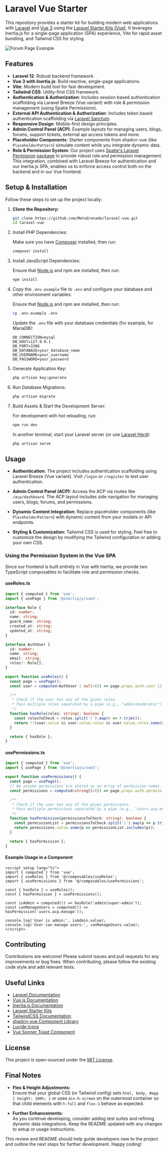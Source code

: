 # Laravel Vue Starter

This repository provides a starter kit for building modern web applications with [Laravel](https://laravel.com) and [Vue 3](https://vuejs.org) using the [Laravel Starter Kits (Vue)](https://laravel.com/starter-kits). It leverages Inertia.js for a single-page application (SPA) experience, Vite for rapid asset bundling, and Tailwind CSS for styling.

![Forum Page Example](https://i.imgur.com/gYNFkFl.png)

## Features

- **Laravel 12**: Robust backend framework.
- **Vue 3 with Inertia.js**: Build reactive, single-page applications.
- **Vite**: Modern build tool for fast development.
- **Tailwind CSS**: Utility-first CSS framework.
- **Authentication & Authorization**: Includes session based authentication scaffolding via Laravel Breeze (Vue variant) with role & permission management (using Spatie Permissions).
- **External API Authentication & Authorization**: Includes token based authentication scaffolding via [Laravel Sanctum](https://laravel.com/docs/12.x/sanctum).
- **Responsive Design**: Mobile-first design principles.
- **Admin Control Panel (ACP)**: Example layouts for managing users, blogs, forums, support tickets, external api access tokens and more.
- **Placeholder Components**: Starter components from shadcn-vue (like `PlaceholderPattern`) simulate content while you integrate dynamic data.
- **Role & Permission System**: Our project uses [Spatie's Laravel Permission](https://spatie.be/docs/laravel-permission/v6/introduction) [package](https://github.com/spatie/laravel-permission) to provide robust role and permission management. This integration, combined with Laravel Breeze for authentication and our Inertia.js SPA, enables us to enforce access control both on the backend and in our Vue frontend.

## Setup & Installation

Follow these steps to set up the project locally:

1. **Clone the Repository:**

   ```bash
   git clone https://github.com/MetaGrenade/laravel-vue.git
   cd laravel-vue
   ```
   
2. Install PHP Dependencies:

   Make sure you have [Composer](https://getcomposer.org/) installed, then run:
   ```bash
   composer install
   ```
   
3. Install JavaScript Dependencies:

   Ensure that [Node.js](https://nodejs.org/) and npm are installed, then run:
   ```bash
   npm install
   ```

4. Copy the `.env.example` file to `.env` and configure your database and other environment variables:

   Ensure that [Node.js](https://nodejs.org/) and npm are installed, then run:
   ```bash
   cp .env.example .env
   ```
   Update the `.env` file with your database credentials (for example, for MariaDB):
   ```dotenv
   DB_CONNECTION=mysql
   DB_HOST=127.0.0.1
   DB_PORT=3306
   DB_DATABASE=your_database_name
   DB_USERNAME=your_username
   DB_PASSWORD=your_password
   ```
   
5. Generate Application Key:
   
   ```bash
   php artisan key:generate
   ```
   
6. Run Database Migrations:
   
   ```bash
   php artisan migrate
   ```
   
7. Build Assets & Start the Development Server:

   For development with hot reloading, run:
   ```bash
   npm run dev
   ```
   In another terminal, start your Laravel server (or use [Laravel Herd](https://herd.laravel.com)):
   ```bash
   php artisan serve
   ```

## Usage

- **Authentication:**
    The project includes authentication scaffolding using Laravel Breeze (Vue variant). Visit `/login` or `/register` to test user authentication.

- **Admin Control Panel (ACP):**
    Access the ACP via routes like `/acp/dashboard`. The ACP layout includes side navigation for managing users, blogs, forums, and permissions.

- **Dynamic Content Integration:**
    Replace placeholder components (like `PlaceholderPattern`) with dynamic content from your models or API endpoints.

- **Styling & Customization:**
    Tailwind CSS is used for styling. Feel free to customize the design by modifying the Tailwind configuration or adding your own CSS.

### Using the Permission System in the Vue SPA

Since our frontend is built entirely in Vue with Inertia, we provide two TypeScript composables to facilitate role and permission checks.
#### useRoles.ts
```ts
import { computed } from 'vue';
import { usePage } from '@inertiajs/vue3';

interface Role {
  id: number;
  name: string;
  guard_name: string;
  created_at: string;
  updated_at: string;
}

interface AuthUser {
  id: number;
  name: string;
  email: string;
  roles?: Role[];
}

export function useRoles() {
  const page = usePage();
  const user = computed<AuthUser | null>(() => page.props.auth.user || null);

  /**
   * Check if the user has any of the given roles. 
   * Pass multiple roles separated by a pipe (e.g., "admin|moderator").
   */
  function hasRole(roles: string): boolean {
    const rolesToCheck = roles.split('|').map(r => r.trim());
    return !!(user.value && user.value.roles && user.value.roles.some(r => rolesToCheck.includes(r.name)));
  }

  return { hasRole };
}
```

#### usePermissions.ts
```ts
import { computed } from 'vue';
import { usePage } from '@inertiajs/vue3';

export function usePermissions() {
  const page = usePage();
  // We assume permissions are shared as an array of permission names.
  const permissions = computed<string[]>(() => page.props.auth.permissions || []);

  /**
   * Check if the user has any of the given permissions.
   * Pass multiple permissions separated by a pipe (e.g., "users.acp.manage|blogs.acp.manage").
   */
  function hasPermission(permissionsToCheck: string): boolean {
    const permissionList = permissionsToCheck.split('|').map(p => p.trim());
    return permissions.value.some(p => permissionList.includes(p));
  }

  return { hasPermission };
}
```

#### Example Usage in a Component
```vue
<script setup lang="ts">
import { computed } from 'vue';
import { useRoles } from '@/composables/useRoles';
import { usePermissions } from '@/composables/usePermissions';

const { hasRole } = useRoles();
const { hasPermission } = usePermissions();

const isAdmin = computed(() => hasRole('admin|super-admin'));
const canManageUsers = computed(() => hasPermission('users.acp.manage'));

console.log('User is admin:', isAdmin.value);
console.log('User can manage users:', canManageUsers.value);
</script>
```

## Contributing

Contributions are welcome! Please submit issues and pull requests for any improvements or bug fixes. When contributing, please follow the existing code style and add relevant tests.

## Useful Links

- [Laravel Documentation](https://laravel.com/docs/12.x)
- [Vue.js Documentation](https://vuejs.org/guide/quick-start.html)
- [Inertia.js Documentation](https://inertiajs.com/)
- [Laravel Starter Kits](https://laravel.com/docs/12.x/starter-kits#vue)
- [TailwindCSS Documentation](https://tailwindcss.com/docs/dark-mode)
- [shadcn-vue Component Library](https://www.shadcn-vue.com/)
- [Lucide Icons](https://lucide.dev/icons/)
- [Vue Sonner Toast Component](https://vue-sonner.vercel.app/)

## License

This project is open-sourced under the [MIT License](https://en.wikipedia.org/wiki/MIT_License).

## Final Notes

- **Flex & Height Adjustments:**  
  Ensure that your global CSS (or Tailwind config) sets `html, body, #app { height: 100%; }` or uses `min-h-screen` on the outermost container so that child elements with `h-full` and `flex-1` behave as expected.

- **Further Enhancements:**  
  As you continue developing, consider adding test suites and refining dynamic data integrations. Keep the README updated with any changes to setup or usage instructions.

This review and README should help guide developers new to the project and outline the next steps for further development. Happy coding!
